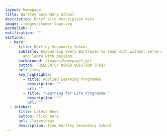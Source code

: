 ```yaml
---
layout: homepage
title: Bartley Secondary School
description: Brief site description here
image: /images/isomer-logo.svg
permalink: /
notification: ""
sections:
  - hero:
      title: Bartley Secondary School
      subtitle: Empowering every Bartleyan to lead with wisdom, serve with humility
        and learn with passion.
      background: /images/homepage1.gif
      button: FREQUENTLY ASKED QUESTION (FAQ)
      url: /faq/
      key_highlights:
        - title: Applied Learning Programme
          description: ""
          url: ""
        - title: "Learning for Life Programme "
          description: ""
          url: ""
  - infobar:
      title: Latest News
      button: Click here
      url: /latestnews
      description: from Bartley Secondary School
---
```

